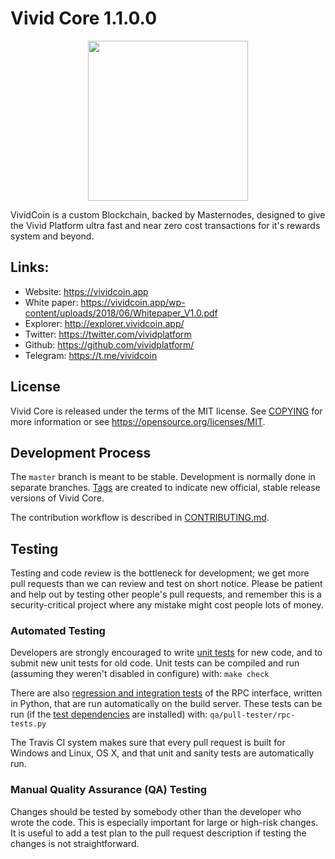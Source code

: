Vivid Core 1.1.0.0
=================================================

<p align="center">
  <img src="https://raw.githubusercontent.com/vividplatform/vividcoin/master/doc/bitcoin_logo_doxygen.png" width="256" />
</p>


VividCoin is a custom Blockchain, backed by Masternodes, designed to give the Vivid Platform ultra fast and near zero cost transactions for it's rewards system and beyond.


## Links:

- Website: https://vividcoin.app
- White paper: https://vividcoin.app/wp-content/uploads/2018/06/Whitepaper_V1.0.pdf
- Explorer: http://explorer.vividcoin.app/
- Twitter: https://twitter.com/vividplatform
- Github: https://github.com/vividplatform/
- Telegram:  https://t.me/vividcoin


License
-------

Vivid Core is released under the terms of the MIT license. See [COPYING](COPYING) for more
information or see https://opensource.org/licenses/MIT.

Development Process
-------------------

The `master` branch is meant to be stable. Development is normally done in separate branches.
[Tags](https://github.com/vividplatform/vivid/tags) are created to indicate new official,
stable release versions of Vivid Core.

The contribution workflow is described in [CONTRIBUTING.md](CONTRIBUTING.md).

Testing
-------

Testing and code review is the bottleneck for development; we get more pull
requests than we can review and test on short notice. Please be patient and help out by testing
other people's pull requests, and remember this is a security-critical project where any mistake might cost people
lots of money.

### Automated Testing

Developers are strongly encouraged to write [unit tests](/doc/unit-tests.md) for new code, and to
submit new unit tests for old code. Unit tests can be compiled and run
(assuming they weren't disabled in configure) with: `make check`

There are also [regression and integration tests](/qa) of the RPC interface, written
in Python, that are run automatically on the build server.
These tests can be run (if the [test dependencies](/qa) are installed) with: `qa/pull-tester/rpc-tests.py`

The Travis CI system makes sure that every pull request is built for Windows
and Linux, OS X, and that unit and sanity tests are automatically run.

### Manual Quality Assurance (QA) Testing

Changes should be tested by somebody other than the developer who wrote the
code. This is especially important for large or high-risk changes. It is useful
to add a test plan to the pull request description if testing the changes is
not straightforward.
